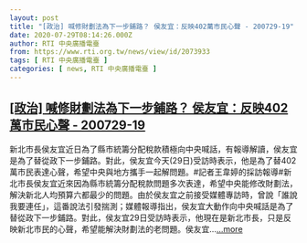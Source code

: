 ```yaml
---
layout: post
title: "[政治] 喊修財劃法為下一步鋪路？ 侯友宜：反映402萬市民心聲 - 200729-19"
date: 2020-07-29T08:14:26.000Z
author: RTI 中央廣播電臺
from: https://www.rti.org.tw/news/view/id/2073933
tags: [ RTI 中央廣播電臺 ]
categories: [ news, RTI 中央廣播電臺 ]
---
```

<!--1596010466000-->
[[政治] 喊修財劃法為下一步鋪路？ 侯友宜：反映402萬市民心聲 - 200729-19](https://www.rti.org.tw/news/view/id/2073933)
------

<div>
新北市長侯友宜近日為了縣市統籌分配稅款積極向中央喊話，有報導解讀，侯友宜是為了替從政下一步鋪路。對此，侯友宜今天(29日)受訪時表示，他是為了替402萬市民表達心聲，希望中央與地方攜手一起解問題。#記者王韋婷的採訪報導#新北市長侯友宜近來因為縣市統籌分配稅款問題多次表達，希望中央能修改財劃法，解決新北人均預算六都最少的問題。由於侯友宜之前接受媒體專訪時，曾說「誰說我要連任」，這番說法引發揣測；媒體報導指出，侯友宜大動作向中央喊話是為了替從政下一步鋪路。對此，侯友宜29日受訪時表示，他現在是新北市長，只是反映新北市民的心聲，希望能解決財劃法的老問題。侯友宜...<a target="_blank" href="https://www.rti.org.tw/news/view/id/2073933">...more</a>
</div>
